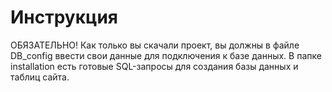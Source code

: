 # Инструкция

ОБЯЗАТЕЛЬНО! Как только вы скачали проект, вы должны в файле DB_config ввести свои данные для подключения к базе данных.
В папке installation есть готовые SQL-запросы для создания базы данных и таблиц сайта.
